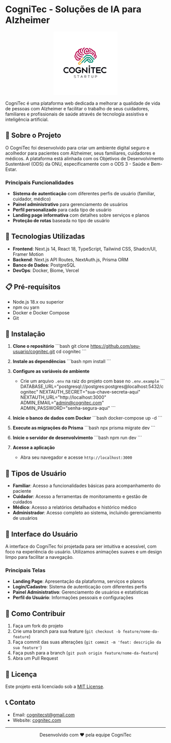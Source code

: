 # CogniTec - Soluções de IA para Alzheimer

<p align="center">
  <img src="/public/assets/img/logo.png" alt="CogniTec Logo" width="200" />
</p>

CogniTec é uma plataforma web dedicada a melhorar a qualidade de vida de pessoas com Alzheimer e facilitar o trabalho de seus cuidadores, familiares e profissionais de saúde através de tecnologia assistiva e inteligência artificial.

## 🧠 Sobre o Projeto

O CogniTec foi desenvolvido para criar um ambiente digital seguro e acolhedor para pacientes com Alzheimer, seus familiares, cuidadores e médicos. A plataforma está alinhada com os Objetivos de Desenvolvimento Sustentável (ODS) da ONU, especificamente com o ODS 3 - Saúde e Bem-Estar.

### Principais Funcionalidades

- **Sistema de autenticação** com diferentes perfis de usuário (familiar, cuidador, médico)
- **Painel administrativo** para gerenciamento de usuários
- **Perfil personalizado** para cada tipo de usuário
- **Landing page informativa** com detalhes sobre serviços e planos
- **Proteção de rotas** baseada no tipo de usuário

## 🚀 Tecnologias Utilizadas

- **Frontend**: Next.js 14, React 18, TypeScript, Tailwind CSS, Shadcn/UI, Framer Motion
- **Backend**: Next.js API Routes, NextAuth.js, Prisma ORM
- **Banco de Dados**: PostgreSQL
- **DevOps**: Docker, Biome, Vercel

## 📋 Pré-requisitos

- Node.js 18.x ou superior
- npm ou yarn
- Docker e Docker Compose
- Git

## 🔧 Instalação

1. **Clone o repositório**
   \`\`\`bash
   git clone https://github.com/seu-usuario/cognitec.git
   cd cognitec
   \`\`\`

2. **Instale as dependências**
   \`\`\`bash
   npm install
   \`\`\`

3. **Configure as variáveis de ambiente**

   - Crie um arquivo `.env` na raiz do projeto com base no `.env.example`
     \`\`\`
     DATABASE_URL="postgresql://postgres:postgres@localhost:5432/cognitec"
     NEXTAUTH_SECRET="sua-chave-secreta-aqui"
     NEXTAUTH_URL="http://localhost:3000"
     ADMIN_EMAIL="admin@cognitec.com"
     ADMIN_PASSWORD="senha-segura-aqui"
     \`\`\`

4. **Inicie o banco de dados com Docker**
   \`\`\`bash
   docker-compose up -d
   \`\`\`

5. **Execute as migrações do Prisma**
   \`\`\`bash
   npx prisma migrate dev
   \`\`\`

6. **Inicie o servidor de desenvolvimento**
   \`\`\`bash
   npm run dev
   \`\`\`

7. **Acesse a aplicação**
   - Abra seu navegador e acesse `http://localhost:3000`

## 👥 Tipos de Usuário

- **Familiar**: Acesso a funcionalidades básicas para acompanhamento do paciente
- **Cuidador**: Acesso a ferramentas de monitoramento e gestão de cuidados
- **Médico**: Acesso a relatórios detalhados e histórico médico
- **Administrador**: Acesso completo ao sistema, incluindo gerenciamento de usuários

## 📱 Interface do Usuário

A interface do CogniTec foi projetada para ser intuitiva e acessível, com foco na experiência do usuário. Utilizamos animações suaves e um design limpo para facilitar a navegação.

### Principais Telas

- **Landing Page**: Apresentação da plataforma, serviços e planos
- **Login/Cadastro**: Sistema de autenticação com diferentes perfis
- **Painel Administrativo**: Gerenciamento de usuários e estatísticas
- **Perfil do Usuário**: Informações pessoais e configurações

## 🤝 Como Contribuir

1. Faça um fork do projeto
2. Crie uma branch para sua feature (`git checkout -b feature/nome-da-feature`)
3. Faça commit das suas alterações (`git commit -m 'feat: descrição da sua feature'`)
4. Faça push para a branch (`git push origin feature/nome-da-feature`)
5. Abra um Pull Request

## 📄 Licença

Este projeto está licenciado sob a [MIT License](LICENSE).

## 📞 Contato

- Email: cognitecst@gmail.com
- Website: [cognitec.com](https://cognitec.com)

---

<p align="center">
  Desenvolvido com ❤️ pela equipe CogniTec
</p>
